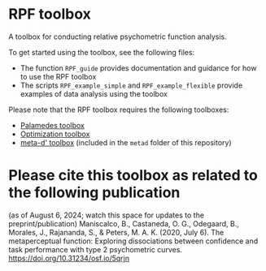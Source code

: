 # RPF toolbox

A toolbox for conducting relative psychometric function analysis.

To get started using the toolbox, see the following files:

- The function `RPF_guide` provides documentation and guidance for how to use the RPF toolbox
- The scripts `RPF_example_simple` and `RPF_example_flexible` provide examples of data analysis using the toolbox

Please note that the RPF toolbox requires the following toolboxes:

- [Palamedes toolbox](https://www.palamedestoolbox.org/)
- [Optimization toolbox](https://www.mathworks.com/products/optimization.html)
- [meta-d' toolbox](https://www.columbia.edu/~bsm2105/type2sdt/) (included in the `metad` folder of this repository)

# Please cite this toolbox as related to the following publication
(as of August 6, 2024; watch this space for updates to the preprint/publication)
Maniscalco, B., Castaneda, O. G., Odegaard, B., Morales, J., Rajananda, S., & Peters, M. A. K. (2020, July 6). The metaperceptual function: Exploring dissociations between confidence and task performance with type 2 psychometric curves. https://doi.org/10.31234/osf.io/5qrjn
